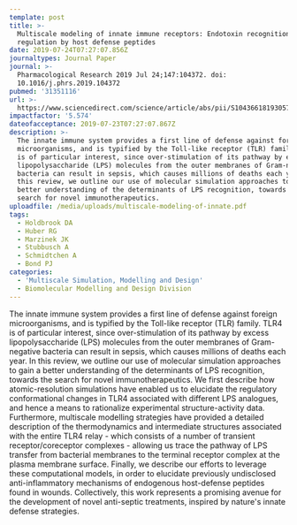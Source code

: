 ```yaml
---
template: post
title: >-
  Multiscale modeling of innate immune receptors: Endotoxin recognition and
  regulation by host defense peptides
date: 2019-07-24T07:27:07.856Z
journaltypes: Journal Paper
journal: >-
  Pharmacological Research 2019 Jul 24;147:104372. doi:
  10.1016/j.phrs.2019.104372
pubmed: '31351116'
url: >-
  https://www.sciencedirect.com/science/article/abs/pii/S1043661819305742?via%3Dihub
impactfactor: '5.574'
dateofacceptance: 2019-07-23T07:27:07.867Z
description: >-
  The innate immune system provides a first line of defense against foreign
  microorganisms, and is typified by the Toll-like receptor (TLR) family. TLR4
  is of particular interest, since over-stimulation of its pathway by excess
  lipopolysaccharide (LPS) molecules from the outer membranes of Gram-negative
  bacteria can result in sepsis, which causes millions of deaths each year. In
  this review, we outline our use of molecular simulation approaches to gain a
  better understanding of the determinants of LPS recognition, towards the
  search for novel immunotherapeutics. 
uploadfile: /media/uploads/multiscale-modeling-of-innate.pdf
tags:
  - Holdbrook DA
  - Huber RG
  - Marzinek JK
  - Stubbusch A
  - Schmidtchen A
  - Bond PJ
categories:
  - 'Multiscale Simulation, Modelling and Design'
  - Biomolecular Modelling and Design Division
---
```

<!--StartFragment-->

The innate immune system provides a first line of defense against foreign microorganisms, and is typified by the Toll-like receptor (TLR) family. TLR4 is of particular interest, since over-stimulation of its pathway by excess lipopolysaccharide (LPS) molecules from the outer membranes of Gram-negative bacteria can result in sepsis, which causes millions of deaths each year. In this review, we outline our use of molecular simulation approaches to gain a better understanding of the determinants of LPS recognition, towards the search for novel immunotherapeutics. We first describe how atomic-resolution simulations have enabled us to elucidate the regulatory conformational changes in TLR4 associated with different LPS analogues, and hence a means to rationalize experimental structure-activity data. Furthermore, multiscale modelling strategies have provided a detailed description of the thermodynamics and intermediate structures associated with the entire TLR4 relay - which consists of a number of transient receptor/coreceptor complexes - allowing us trace the pathway of LPS transfer from bacterial membranes to the terminal receptor complex at the plasma membrane surface. Finally, we describe our efforts to leverage these computational models, in order to elucidate previously undisclosed anti-inflammatory mechanisms of endogenous host-defense peptides found in wounds. Collectively, this work represents a promising avenue for the development of novel anti-septic treatments, inspired by nature's innate defense strategies.

<!--EndFragment-->
